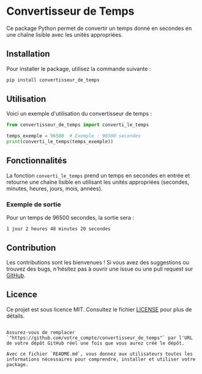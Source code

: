 
# Convertisseur de Temps

Ce package Python permet de convertir un temps donné en secondes en une chaîne lisible avec les unités appropriées.

## Installation

Pour installer le package, utilisez la commande suivante :

```bash
pip install convertisseur_de_temps
```

## Utilisation

Voici un exemple d'utilisation du convertisseur de temps :

```python
from convertisseur_de_temps import converti_le_temps

temps_exemple = 96500  # Exemple : 96500 secondes
print(converti_le_temps(temps_exemple))
```

## Fonctionnalités

La fonction `converti_le_temps` prend un temps en secondes en entrée et retourne une chaîne lisible en utilisant les unités appropriées (secondes, minutes, heures, jours, mois, années).

### Exemple de sortie

Pour un temps de 96500 secondes, la sortie sera :

```
1 jour 2 heures 48 minutes 20 secondes
```

## Contribution

Les contributions sont les bienvenues ! Si vous avez des suggestions ou trouvez des bugs, n'hésitez pas à ouvrir une issue ou une pull request sur [GitHub](https://github.com/votre_compte/convertisseur_de_temps).

## Licence

Ce projet est sous licence MIT. Consultez le fichier [LICENSE](LICENSE) pour plus de détails.
```

Assurez-vous de remplacer `"https://github.com/votre_compte/convertisseur_de_temps"` par l'URL de votre dépôt GitHub réel une fois que vous aurez créé le dépôt. 

Avec ce fichier `README.md`, vous donnez aux utilisateurs toutes les informations nécessaires pour comprendre, installer et utiliser votre package.